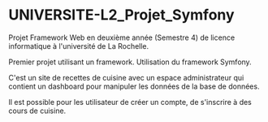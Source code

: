 # UNIVERSITE-L2_Projet_Symfony

Projet Framework Web en deuxième année (Semestre 4) de licence informatique à l'université de La Rochelle.

Premier projet utilisant un framework. Utilisation du framework Symfony.

C'est un site de recettes de cuisine avec un espace administrateur qui contient un dashboard pour manipuler les données de la base de données.

Il est possible pour les utilisateur de créer un compte, de s'inscrire à des cours de cuisine.
